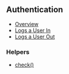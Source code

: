 ## Authentication

* [Overview](/sentry2/authentication)
* [Logs a User In](/sentry2/authentication/login)
* [Logs a User Out](/sentry2/authentication/logout)

### Helpers

* [check()](/sentry2/authentication/helpers#check-if-the-user-is-logged-in)
